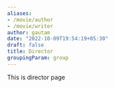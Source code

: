 ```yaml
---
aliases:
- /movie/author
- /movie/writer
author: gautam
date: "2022-10-09T19:54:19+05:30"
draft: false
title: Director
groupingParam: group
---
```


This is director page
